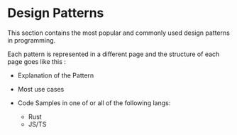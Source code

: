 # Design Patterns
This section contains the most popular and commonly used design patterns in programming.


Each pattern is represented in a different page and the structure of each page goes like this : 

- Explanation of the Pattern

- Most use cases

- Code Samples in one of or all of the following langs: 
    
    - Rust 
    - JS/TS 
